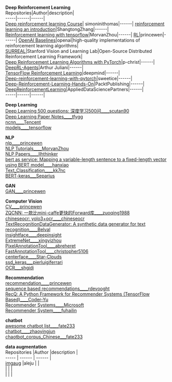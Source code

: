 **Deep Reinforcement Learning**                                                                                                  
Repositories|Author|description|    
-----|------|------|  
[Deep reinforcement learning Course](https://github.com/simoninithomas/Deep_reinforcement_learning_Course)| simoninithomas|------|
[reinforcement learning an introduction](https://github.com/ShangtongZhang/reinforcement-learning-an-introduction)|ShangtongZhang|------|   
[Reinforcement learning with tensorflow](https://github.com/MorvanZhou/Reinforcement-learning-with-tensorflow)|MorvanZhou|------|
[RL](https://github.com/princewen/tensorflow_practice/tree/master/RL)|princewen|------| 
[OpenAI Baselines](https://github.com/openai/baselines)|openai|high-quality implementations of reinforcement learning algorithms|  
[SURREAL](https://github.com/SurrealAI/surreal)|Stanford Vision and Learning Lab|Open-Source Distributed Reinforcement Learning Framework|   
[Deep Reinforcement Learning Algorithms with PyTorch](https://github.com/p-christ/Deep-Reinforcement-Learning-Algorithms-with-PyTorch)|p-christ|------|     
[DeepRL-Agents](https://github.com/awjuliani/DeepRL-Agents)|Arthur Juliani|------|  
[TensorFlow Reinforcement Learning](https://github.com/deepmind/trfl)|deepmind|------|  
[Deep-reinforcement-learning-with-pytorch](https://github.com/sweetice/Deep-reinforcement-learning-with-pytorch)|sweetice|------|  
[Deep-Reinforcement-Learning-Hands-On](https://github.com/PacktPublishing/Deep-Reinforcement-Learning-Hands-On)|PacktPublishing|------|  
[DeepReinforcementLearning](https://github.com/AppliedDataSciencePartners/DeepReinforcementLearning)|AppliedDataSciencePartners|------|  
-----|------|------|  

**Deep Learning**                                          
[Deep Learning 500 questions: 深度学习500问____scutan90](https://github.com/scutan90/DeepLearning-500-questions)  
[Deep Learning Paper Notes____tfygg](https://github.com/tfygg/Deep-Learning-Paper-Notes)  
[ncnn____Tencent](https://github.com/Tencent/ncnn)  
[models____tensorflow](https://github.com/tensorflow/models)  


**NLP**                             
[nlp____princewen](https://github.com/princewen/tensorflow_practice/tree/master/nlp)  
[NLP Tutorials____MorvanZhou](https://github.com/MorvanZhou/NLP-Tutorials)  
[NLP Papers____llhthinker](https://github.com/llhthinker/NLP-Papers)  
[bert as service: Mapping a variable-length sentence to a fixed-length vector using BERT model____hanxiao](https://github.com/hanxiao/bert-as-service)  
[Text_Classification____kk7nc](https://github.com/kk7nc/Text_Classification)  
[BERT-keras___Separius](https://github.com/Separius/BERT-keras)  


**GAN**                                    
[GAN____princewen](https://github.com/princewen/tensorflow_practice/tree/master/GAN)
                                                           
**Computer Vision**                            
[CV____princewen](https://github.com/princewen/tensorflow_practice/tree/master/CV)  
[ZQCNN: 一款比mini-caffe更快的Forward库____zuoqing1988](https://github.com/zuoqing1988/ZQCNN)  
[chineseocr: yolo3+ocr____chineseocr](https://github.com/chineseocr/chineseocr)  
[TextRecognitionDataGenerator: A synthetic data generator for text recognition____Belval](https://github.com/Belval/TextRecognitionDataGenerator)  
[insightface____deepinsight](https://github.com/deepinsight/insightface)  
[ExtremeNet____xingyizhou](https://github.com/xingyizhou/ExtremeNet)  
[PixelAnnotationTool____abreheret](https://github.com/abreheret/PixelAnnotationTool)  
[FastAnnotationTool____christopher5106](https://github.com/christopher5106/FastAnnotationTool)  
[centerface____Star-Clouds](https://github.com/Star-Clouds/centerface)  
[ssd_keras___pierluigiferrari](https://github.com/pierluigiferrari/ssd_keras)  
[OCR___shgidi](https://github.com/shgidi/OCR)                                                                                      
  
  
  
**Recommendation**                                 
[recommendation____princewen](https://github.com/princewen/tensorflow_practice/tree/master/recommendation)  
[sequence based recommendations____rdevooght](https://github.com/rdevooght/sequence-based-recommendations)  
[RecQ: A Python Framework for Recommender Systems (TensorFlow Based)____Coder-Yu](https://github.com/Coder-Yu/RecQ)  
[Recommender Systems____Microsoft](https://github.com/Microsoft/Recommenders)  
[Recommender System____fuhailin](https://github.com/fuhailin/Recommender-System)
 
**chatbot**                                                    
[awesome chatbot list____fate233](https://github.com/fate233/awesome-chatbot-list)  
[chatbot____zhaoyingjun](https://github.com/zhaoyingjun/chatbot)  
[chaotbot_corpus_Chinese___fate233](https://github.com/fate233/chaotbot_corpus_Chinese)  

**data augmentation**  
Repositories |Author |description |    
----- | ------ | ------ |  
[imgaug](https://github.com/aleju/imgaug) |aleju | |   
|  |  |    
|  |  |    
